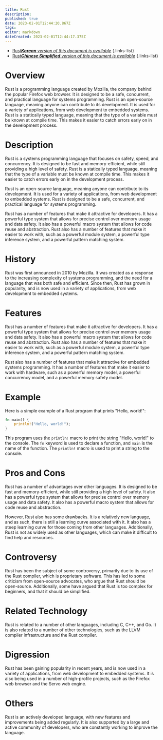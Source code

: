 ```yaml
---
title: Rust
description: 
published: true
date: 2023-02-01T12:44:20.867Z
tags: 
editor: markdown
dateCreated: 2023-02-01T12:44:17.375Z
---
```


- [Rust***Korean** version of this document is available*](/ko/Knowledge-base/Dictionary/rust)
{.links-list}
- [Rust***Chinese Simplified** version of this document is available*](/zh/Knowledge-base/Dictionary/rust)
{.links-list}

# Overview
Rust is a programming language created by Mozilla, the company behind the popular Firefox web browser. It is designed to be a safe, concurrent, and practical language for systems programming. Rust is an open-source language, meaning anyone can contribute to its development. It is used for a variety of applications, from web development to embedded systems. Rust is a statically typed language, meaning that the type of a variable must be known at compile time. This makes it easier to catch errors early on in the development process.

# Description
Rust is a systems programming language that focuses on safety, speed, and concurrency. It is designed to be fast and memory-efficient, while still providing a high level of safety. Rust is a statically typed language, meaning that the type of a variable must be known at compile time. This makes it easier to catch errors early on in the development process.

Rust is an open-source language, meaning anyone can contribute to its development. It is used for a variety of applications, from web development to embedded systems. Rust is designed to be a safe, concurrent, and practical language for systems programming.

Rust has a number of features that make it attractive for developers. It has a powerful type system that allows for precise control over memory usage and data safety. It also has a powerful macro system that allows for code reuse and abstraction. Rust also has a number of features that make it easier to work with, such as a powerful module system, a powerful type inference system, and a powerful pattern matching system.

# History
Rust was first announced in 2010 by Mozilla. It was created as a response to the increasing complexity of systems programming, and the need for a language that was both safe and efficient. Since then, Rust has grown in popularity, and is now used in a variety of applications, from web development to embedded systems.

# Features
Rust has a number of features that make it attractive for developers. It has a powerful type system that allows for precise control over memory usage and data safety. It also has a powerful macro system that allows for code reuse and abstraction. Rust also has a number of features that make it easier to work with, such as a powerful module system, a powerful type inference system, and a powerful pattern matching system.

Rust also has a number of features that make it attractive for embedded systems programming. It has a number of features that make it easier to work with hardware, such as a powerful memory model, a powerful concurrency model, and a powerful memory safety model.

# Example
Here is a simple example of a Rust program that prints "Hello, world!":

```rust
fn main() {
    println!("Hello, world!");
}
```

This program uses the `println!` macro to print the string "Hello, world!" to the console. The `fn` keyword is used to declare a function, and `main` is the name of the function. The `println!` macro is used to print a string to the console.

# Pros and Cons
Rust has a number of advantages over other languages. It is designed to be fast and memory-efficient, while still providing a high level of safety. It also has a powerful type system that allows for precise control over memory usage and data safety. It also has a powerful macro system that allows for code reuse and abstraction.

However, Rust also has some drawbacks. It is a relatively new language, and as such, there is still a learning curve associated with it. It also has a steep learning curve for those coming from other languages. Additionally, Rust is not as widely used as other languages, which can make it difficult to find help and resources.

# Controversy
Rust has been the subject of some controversy, primarily due to its use of the Rust compiler, which is proprietary software. This has led to some criticism from open-source advocates, who argue that Rust should be open-source. Additionally, some have argued that Rust is too complex for beginners, and that it should be simplified.

# Related Technology
Rust is related to a number of other languages, including C, C++, and Go. It is also related to a number of other technologies, such as the LLVM compiler infrastructure and the Rust compiler.

# Digression
Rust has been gaining popularity in recent years, and is now used in a variety of applications, from web development to embedded systems. It is also being used in a number of high-profile projects, such as the Firefox web browser and the Servo web engine.

# Others
Rust is an actively developed language, with new features and improvements being added regularly. It is also supported by a large and active community of developers, who are constantly working to improve the language.